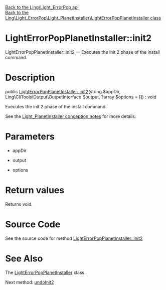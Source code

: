 [Back to the Ling/Light_ErrorPop api](https://github.com/lingtalfi/Light_ErrorPop/blob/master/doc/api/Ling/Light_ErrorPop.md)<br>
[Back to the Ling\Light_ErrorPop\Light_PlanetInstaller\LightErrorPopPlanetInstaller class](https://github.com/lingtalfi/Light_ErrorPop/blob/master/doc/api/Ling/Light_ErrorPop/Light_PlanetInstaller/LightErrorPopPlanetInstaller.md)


LightErrorPopPlanetInstaller::init2
================



LightErrorPopPlanetInstaller::init2 — Executes the init 2 phase of the install command.




Description
================


public [LightErrorPopPlanetInstaller::init2](https://github.com/lingtalfi/Light_ErrorPop/blob/master/doc/api/Ling/Light_ErrorPop/Light_PlanetInstaller/LightErrorPopPlanetInstaller/init2.md)(string $appDir, Ling\CliTools\Output\OutputInterface $output, ?array $options = []) : void




Executes the init 2 phase of the install command.

See the [Light_PlanetInstaller conception notes](https://github.com/lingtalfi/Light_PlanetInstaller/blob/master/doc/pages/conception-notes.md) for more details.




Parameters
================


- appDir

    

- output

    

- options

    


Return values
================

Returns void.








Source Code
===========
See the source code for method [LightErrorPopPlanetInstaller::init2](https://github.com/lingtalfi/Light_ErrorPop/blob/master/Light_PlanetInstaller/LightErrorPopPlanetInstaller.php#L20-L31)


See Also
================

The [LightErrorPopPlanetInstaller](https://github.com/lingtalfi/Light_ErrorPop/blob/master/doc/api/Ling/Light_ErrorPop/Light_PlanetInstaller/LightErrorPopPlanetInstaller.md) class.

Next method: [undoInit2](https://github.com/lingtalfi/Light_ErrorPop/blob/master/doc/api/Ling/Light_ErrorPop/Light_PlanetInstaller/LightErrorPopPlanetInstaller/undoInit2.md)<br>

